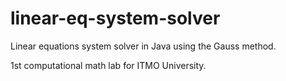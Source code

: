 # linear-eq-system-solver
Linear equations system solver in Java using the Gauss method.

1st computational math lab for ITMO University.
